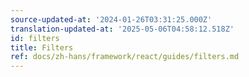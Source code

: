 ```yaml
---
source-updated-at: '2024-01-26T03:31:25.000Z'
translation-updated-at: '2025-05-06T04:58:12.518Z'
id: filters
title: Filters
ref: docs/zh-hans/framework/react/guides/filters.md
---
```

